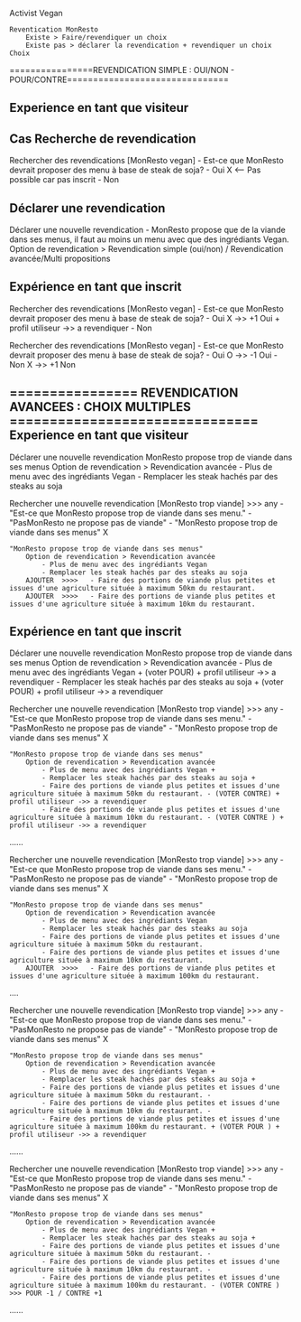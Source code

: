 Activist Vegan

    Reventication MonResto
        Existe > Faire/revendiquer un choix
        Existe pas > déclarer la revendication + revendiquer un choix
    Choix

================REVENDICATION SIMPLE : OUI/NON - POUR/CONTRE===============================

Experience en tant que visiteur
---------------------------------

Cas Recherche de revendication
-------------------------
Rechercher des revendications
[MonResto vegan]
    - Est-ce que MonResto devrait proposer des menu à base de steak de soja?
        - Oui X <-- Pas possible car pas inscrit
        - Non

Déclarer une revendication
-------------------------
Déclarer une nouvelle revendication
    - MonResto propose que de la viande dans ses menus, il faut au moins un menu avec que des ingrédiants Vegan.
        Option de revendication > Revendication simple (oui/non) / Revendication avancée/Multi propositions



Expérience en tant que inscrit
--------------------------------

Rechercher des revendications
[MonResto vegan]
    - Est-ce que MonResto devrait proposer des menu à base de steak de soja?
        - Oui X ->> +1 Oui + profil utiliseur ->> a revendiquer
        - Non

Rechercher des revendications
[MonResto vegan]
    - Est-ce que MonResto devrait proposer des menu à base de steak de soja?
        - Oui O ->> -1 Oui
        - Non X ->> +1 Non

================ REVENDICATION AVANCEES : CHOIX MULTIPLES ===============================
Experience en tant que visiteur
---------------------------------
Déclarer une nouvelle revendication
    MonResto propose trop de viande dans ses menus
        Option de revendication > Revendication avancée
            - Plus de menu avec des ingrédiants Vegan
            - Remplacer les steak hachés par des steaks au soja

Rechercher une nouvelle revendication
    [MonResto trop viande] >>> any
        - "Est-ce que MonResto propose trop de viande dans ses menu."
        - "PasMonResto ne propose pas de viande"
        - "MonResto propose trop de viande dans ses menus" X

    "MonResto propose trop de viande dans ses menus"
        Option de revendication > Revendication avancée
            - Plus de menu avec des ingrédiants Vegan
            - Remplacer les steak hachés par des steaks au soja
        AJOUTER  >>>>   - Faire des portions de viande plus petites et issues d'une agriculture située à maximum 50km du restaurant.
        AJOUTER  >>>>   - Faire des portions de viande plus petites et issues d'une agriculture située à maximum 10km du restaurant.

Expérience en tant que inscrit
--------------------------------
Déclarer une nouvelle revendication
    MonResto propose trop de viande dans ses menus
        Option de revendication > Revendication avancée
            - Plus de menu avec des ingrédiants Vegan + (voter POUR) + profil utiliseur ->> a revendiquer
            - Remplacer les steak hachés par des steaks au soja + (voter POUR) + profil utiliseur ->> a revendiquer



Rechercher une nouvelle revendication
    [MonResto trop viande] >>> any
        - "Est-ce que MonResto propose trop de viande dans ses menu."
        - "PasMonResto ne propose pas de viande"
        - "MonResto propose trop de viande dans ses menus" X

    "MonResto propose trop de viande dans ses menus"
        Option de revendication > Revendication avancée
            - Plus de menu avec des ingrédiants Vegan +
            - Remplacer les steak hachés par des steaks au soja +
            - Faire des portions de viande plus petites et issues d'une agriculture située à maximum 50km du restaurant. - (VOTER CONTRE) + profil utiliseur ->> a revendiquer
            - Faire des portions de viande plus petites et issues d'une agriculture située à maximum 10km du restaurant. - (VOTER CONTRE ) + profil utiliseur ->> a revendiquer

......

Rechercher une nouvelle revendication
    [MonResto trop viande] >>> any
        - "Est-ce que MonResto propose trop de viande dans ses menu."
        - "PasMonResto ne propose pas de viande"
        - "MonResto propose trop de viande dans ses menus" X

    "MonResto propose trop de viande dans ses menus"
        Option de revendication > Revendication avancée
            - Plus de menu avec des ingrédiants Vegan
            - Remplacer les steak hachés par des steaks au soja
            - Faire des portions de viande plus petites et issues d'une agriculture située à maximum 50km du restaurant.
            - Faire des portions de viande plus petites et issues d'une agriculture située à maximum 10km du restaurant.
        AJOUTER  >>>>   - Faire des portions de viande plus petites et issues d'une agriculture située à maximum 100km du restaurant.
....


Rechercher une nouvelle revendication
    [MonResto trop viande] >>> any
        - "Est-ce que MonResto propose trop de viande dans ses menu."
        - "PasMonResto ne propose pas de viande"
        - "MonResto propose trop de viande dans ses menus" X

    "MonResto propose trop de viande dans ses menus"
        Option de revendication > Revendication avancée
            - Plus de menu avec des ingrédiants Vegan +
            - Remplacer les steak hachés par des steaks au soja +
            - Faire des portions de viande plus petites et issues d'une agriculture située à maximum 50km du restaurant. -
            - Faire des portions de viande plus petites et issues d'une agriculture située à maximum 10km du restaurant. -
            - Faire des portions de viande plus petites et issues d'une agriculture située à maximum 100km du restaurant. + (VOTER POUR ) + profil utiliseur ->> a revendiquer

......

Rechercher une nouvelle revendication
    [MonResto trop viande] >>> any
        - "Est-ce que MonResto propose trop de viande dans ses menu."
        - "PasMonResto ne propose pas de viande"
        - "MonResto propose trop de viande dans ses menus" X

    "MonResto propose trop de viande dans ses menus"
        Option de revendication > Revendication avancée
            - Plus de menu avec des ingrédiants Vegan +
            - Remplacer les steak hachés par des steaks au soja +
            - Faire des portions de viande plus petites et issues d'une agriculture située à maximum 50km du restaurant. -
            - Faire des portions de viande plus petites et issues d'une agriculture située à maximum 10km du restaurant. -
            - Faire des portions de viande plus petites et issues d'une agriculture située à maximum 100km du restaurant. - (VOTER CONTRE ) >>> POUR -1 / CONTRE +1

......